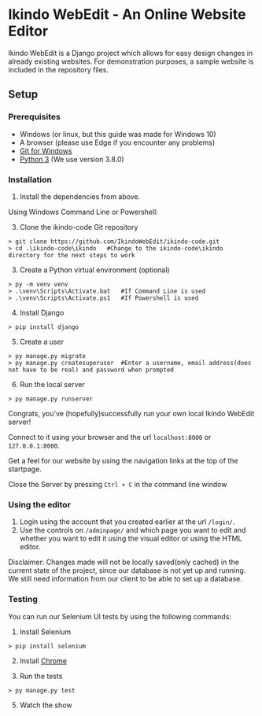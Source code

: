 # Ikindo WebEdit - An Online Website Editor
Ikindo WebEdit is a Django project which allows for easy design changes in already existing websites.
For demonstration purposes, a sample website is included in the repository files.

## Setup
### Prerequisites
- Windows (or linux, but this guide was made for Windows 10)
- A browser (please use Edge if you encounter any problems)
- [Git for Windows](https://git-scm.com/downloads)
- [Python 3](https://www.python.org/downloads/) (We use version 3.8.0)

### Installation
1. Install the dependencies from above.

Using Windows Command Line or Powershell:

3. Clone the ikindo-code Git repository
```
> git clone https://github.com/IkindoWebEdit/ikindo-code.git
> cd .\ikindo-code\ikindo   #Change to the ikindo-code\ikindo directory for the next steps to work
```
3. Create a Python virtual environment (optional)
```
> py -m venv venv
> .\venv\Scripts\Activate.bat   #If Command Line is used
> .\venv\Scripts\Activate.ps1   #If Powershell is used
```

4. Install Django
```
> pip install django
```

5. Create a user
```
> py manage.py migrate
> py manage.py createsuperuser  #Enter a username, email address(does not have to be real) and password when prompted
```

6. Run the local server
```
> py manage.py runserver
```

Congrats, you've (hopefully)successfully run your own local Ikindo WebEdit server!

Connect to it using your browser and the url `localhost:8000` or `127.0.0.1:8000`.

Get a feel for our website by using the navigation links at the top of the startpage.

Close the Server by pressing `Ctrl + C` in the command line window

### Using the editor

1. Login using the account that you created earlier at the url `/login/`.
2. Use the controls on `/adminpage/` and which page you want to edit and whether you want to edit it using the visual editor or using the HTML editor.

Disclaimer: Changes made will not be locally saved(only cached) in the current state of the project, since our database is not yet up and running. We still need information from our client to be able to set up a database.

### Testing

You can run our Selenium UI tests by using the following commands:

1. Install Selenium
```
> pip install selenium
```

2. Install [Chrome](https://www.google.com/chrome/)

4. Run the tests
```
> py manage.py test
```
5. Watch the show
